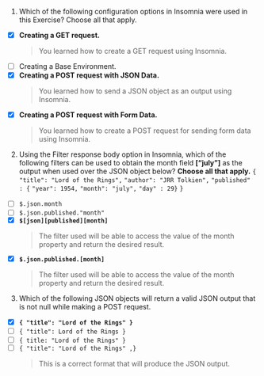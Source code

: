 1. Which of the following configuration options in Insomnia were used in this Exercise? Choose all that apply.

- [x] **Creating a **GET** request.**
  > You learned how to create a GET request using Insomnia.
- [ ] Creating a Base Environment.
- [x] **Creating a **POST** request with JSON Data.**
  > You learned how to send a JSON object as an output using Insomnia.
- [x] **Creating a **POST** request with Form Data.**
  > You learned how to create a POST request for sending form data using Insomnia.

2. Using the Filter response body option in Insomnia, which of the following filters can be used to obtain the month field **[“july”]** as the output when used over the JSON object below? **Choose all that apply.**
   `{`
   `"title": "Lord of the Rings",`
   `"author": "JRR Tolkien",`
   `"published" : {`
   `"year": 1954,`
   `"month": "july",`
   `"day" : 29}`
   `}`

- [ ] `$.json.month`
- [ ] `$.json.published."month"`
- [x] **`$[json][published][month]`**
  > The filter used will be able to access the value of the month property and return the desired result.
- [x] **`$.json.published.[month]`**
  > The filter used will be able to access the value of the month property and return the desired result.

3. Which of the following JSON objects will return a valid JSON output that is not null while making a POST request.

- [x] **`{ "title": "Lord of the Rings" }`**
- [ ] `{ "title": Lord of the Rings }`
- [ ] `{ title: "Lord of the Rings" }`
- [ ] `{ "title": "Lord of the Rings" ,}`
  > This is a correct format that will produce the JSON output.
